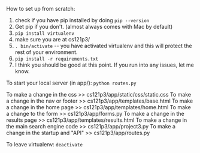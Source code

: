 How to set up from scratch:
1. check if you have pip installed by doing `pip --version`
2. Get pip if you don't. (almost always comes with Mac by default)
3. `pip install virtualenv`
4. make sure you are at cs121p3/
5. `. bin/activate` -- you have activated virtualenv and this will protect the rest of your environment.
6. `pip install -r requirements.txt`
7. I think you should be good at this point. If you run into any issues, let me know.


To start your local server (in app/):
`python routes.py`


To make a change in the css >> cs121p3/app/static/css/static.css
To make a change in the nav or footer >> cs121p3/app/templates/base.html
To make a change in the home page >> cs121p3/app/templates/home.html
To make a change to the form >> cs121p3/app/forms.py
To make a change in the results page >> cs121p3/app/templates/results.html
To make a change in the main search engine code >> cs121p3/app/project3.py
To make a change in the startup and "API" >> cs121p3/app/routes.py


To leave virtualenv:
`deactivate`
